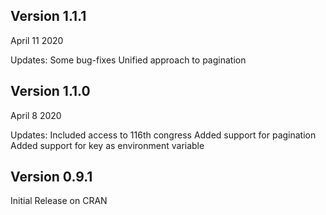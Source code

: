 ## Version 1.1.1

April 11 2020

Updates:
Some bug-fixes
Unified approach to pagination

## Version 1.1.0

April 8 2020

Updates:
Included access to 116th congress 
Added support for pagination
Added support for key as environment variable

## Version 0.9.1

Initial Release on CRAN

